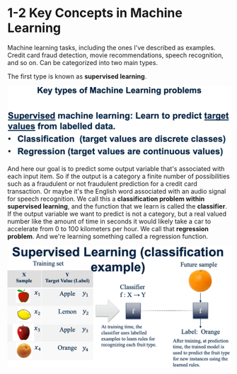 # 1-2 Key Concepts in Machine Learning

Machine learning tasks, including the ones I've described as examples. Credit card fraud detection, movie recommendations, speech recognition, and so on. Can be categorized into two main types.

The first type is known as **supervised learning**.

<img src='https://github.com/siyinghan/Notes/raw/master/Applied%20Data%20Science%20with%20Python%20(Coursera%20Specialization)/03%20Applied%20Machine%20Learning%20in%20Python/Image/013.png' alt='013' width='700px' />

And here our goal is to predict some output variable that's associated with each input item. So if the output is a category a finite number of possibilities such as a fraudulent or not fraudulent prediction for a credit card transaction. Or maybe it's the English word associated with an audio signal for speech recognition. We call this a **classification problem within supervised learning**, and the function that we learn is called the **classifier**. If the output variable we want to predict is not a category, but a real valued number like the amount of time in seconds it would likely take a car to accelerate from 0 to 100 kilometers per hour. We call that **regression problem**. And we're learning something called a regression function.

<img src='https://github.com/siyinghan/Notes/raw/master/Applied%20Data%20Science%20with%20Python%20(Coursera%20Specialization)/03%20Applied%20Machine%20Learning%20in%20Python/Image/014.png' alt='014' width='700px' />